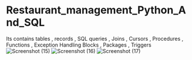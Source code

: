 # Restaurant_management_Python_And_SQL
Its contains tables , records , SQL queries , Joins , Cursors , Procedures , Functions , Exception Handling Blocks , Packages , Triggers
![Screenshot (15)](https://user-images.githubusercontent.com/66713164/119517905-a4f18300-bd95-11eb-9966-1c8ddf801c27.png)
![Screenshot (16)](https://user-images.githubusercontent.com/66713164/119518072-d0746d80-bd95-11eb-8309-60289d39a467.png)
![Screenshot (17)](https://user-images.githubusercontent.com/66713164/119518079-d2d6c780-bd95-11eb-8dd0-b8490941e69b.png)
